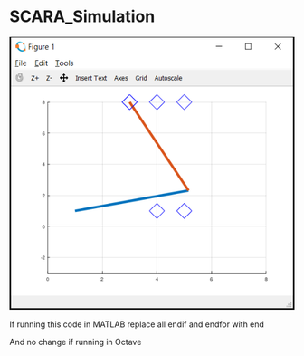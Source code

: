 # SCARA_Simulation
<img src='https://github.com/LakshitSankhla/SCARA_Simulation/blob/main/SCARA_Simulation.PNG'>

<p>If running this code in MATLAB replace all endif and endfor with end</p>
<p>And no change if running in Octave</p>
